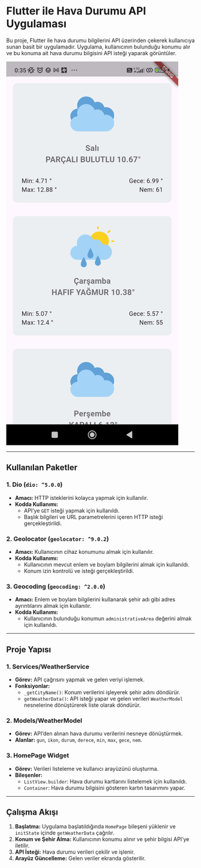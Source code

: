 # Flutter ile Hava Durumu API Uygulaması  

Bu proje, Flutter ile hava durumu bilgilerini API üzerinden çekerek kullanıcıya sunan basit bir uygulamadır. Uygulama, kullanıcının bulunduğu konumu alır ve bu konuma ait hava durumu bilgisini API isteği yaparak görüntüler.

![Ekran görüntüsü](https://github.com/MustafaOzkaya1/hava_durumu_api_kullanimi/blob/main/assets/ss.jpg?raw=true)

---

## Kullanılan Paketler  

### 1. **Dio** (`dio: ^5.0.0`)  
- **Amacı:** HTTP isteklerini kolayca yapmak için kullanılır.  
- **Kodda Kullanımı:**  
  - API’ye `GET` isteği yapmak için kullanıldı.  
  - Başlık bilgileri ve URL parametrelerini içeren HTTP isteği gerçekleştirildi.  

### 2. **Geolocator** (`geolocator: ^9.0.2`)  
- **Amacı:** Kullanıcının cihaz konumunu almak için kullanılır.  
- **Kodda Kullanımı:**  
  - Kullanıcının mevcut enlem ve boylam bilgilerini almak için kullanıldı.  
  - Konum izin kontrolü ve isteği gerçekleştirildi.  

### 3. **Geocoding** (`geocoding: ^2.0.0`)  
- **Amacı:** Enlem ve boylam bilgilerini kullanarak şehir adı gibi adres ayrıntılarını almak için kullanılır.  
- **Kodda Kullanımı:**  
  - Kullanıcının bulunduğu konumun `administrativeArea` değerini almak için kullanıldı.  

---

## Proje Yapısı  

### **1. Services/WeatherService**  
- **Görev:** API çağrısını yapmak ve gelen veriyi işlemek.  
- **Fonksiyonlar:**  
  - `_getCityName()`: Konum verilerini işleyerek şehir adını döndürür.  
  - `getWeatherData()`: API isteği yapar ve gelen verileri `WeatherModel` nesnelerine dönüştürerek liste olarak döndürür.  

### **2. Models/WeatherModel**  
- **Görev:** API’den alınan hava durumu verilerini nesneye dönüştürmek.  
- **Alanlar:** `gun`, `ikon`, `durum`, `derece`, `min`, `max`, `gece`, `nem`.  

### **3. HomePage Widget**  
- **Görev:** Verileri listeleme ve kullanıcı arayüzünü oluşturma.  
- **Bileşenler:**  
  - `ListView.builder`: Hava durumu kartlarını listelemek için kullanıldı.  
  - `Container`: Hava durumu bilgisini gösteren kartın tasarımını yapar.  

---

## Çalışma Akışı  
1. **Başlatma:** Uygulama başlatıldığında `HomePage` bileşeni yüklenir ve `initState` içinde `getWeatherData` çağrılır.  
2. **Konum ve Şehir Alma:** Kullanıcının konumu alınır ve şehir bilgisi API’ye iletilir.  
3. **API İsteği:** Hava durumu verileri çekilir ve işlenir.  
4. **Arayüz Güncelleme:** Gelen veriler ekranda gösterilir.  

